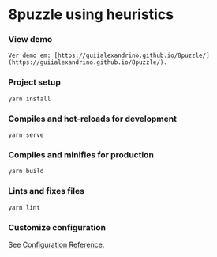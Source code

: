 # 8puzzle using heuristics

### View demo

```
Ver demo em: [https://guiialexandrino.github.io/8puzzle/](https://guiialexandrino.github.io/8puzzle/).
```

### Project setup

```
yarn install
```

### Compiles and hot-reloads for development

```
yarn serve
```

### Compiles and minifies for production

```
yarn build
```

### Lints and fixes files

```
yarn lint
```

### Customize configuration

See [Configuration Reference](https://cli.vuejs.org/config/).

